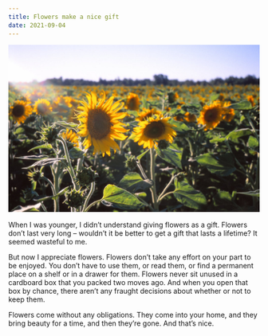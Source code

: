 ```yaml
---
title: Flowers make a nice gift
date: 2021-09-04
---
```


![photograph of sunflowers](blog/flowers-make-a-nice-gift/sunflowers.jpg)

When I was younger, I didn’t understand giving flowers as a gift. Flowers don’t last very long – wouldn’t it be better to get a gift that lasts a lifetime? It seemed wasteful to me.

But now I appreciate flowers. Flowers don’t take any effort on your part to be enjoyed. You don’t have to use them, or read them, or find a permanent place on a shelf or in a drawer for them. Flowers never sit unused in a cardboard box that you packed two moves ago. And when you open that box by chance, there aren’t any fraught decisions about whether or not to keep them.

Flowers come without any obligations. They come into your home, and they bring beauty for a time, and then they’re gone. And that’s nice.
